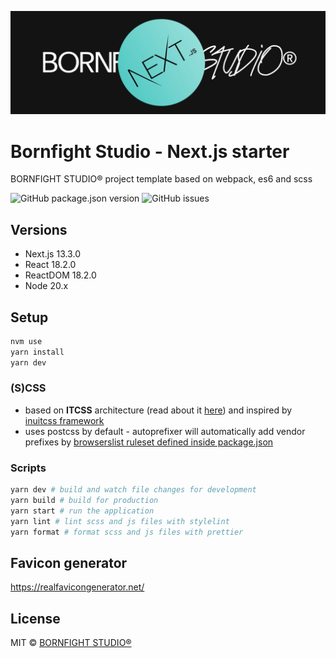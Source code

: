 ![alt text](https://github.com/bornfight-studio/bfs-nextjs-starter/blob/master/cover.jpg?raw=true)

# Bornfight Studio - Next.js starter

BORNFIGHT STUDIO® project template based on webpack, es6 and scss

![GitHub package.json version](https://img.shields.io/github/package-json/v/bornfight-studio/bfs-nextjs-starter?style=flat-square)
![GitHub issues](https://img.shields.io/github/issues/bornfight-studio/bfs-nextjs-starter?style=flat-square)

## Versions

-   Next.js 13.3.0
-   React 18.2.0
-   ReactDOM 18.2.0
-   Node 20.x


## Setup

```bash
nvm use
yarn install
yarn dev
```

### (S)CSS

- based on **ITCSS** architecture (read about
  it [here](https://www.xfive.co/blog/itcss-scalable-maintainable-css-architecture/)) and inspired
  by [inuitcss framework](https://github.com/inuitcss/inuitcss)
- uses postcss by default - autoprefixer will automatically add vendor prefixes
  by [browserslist ruleset defined inside package.json](https://github.com/postcss/autoprefixer#browsers)


### Scripts

```bash
yarn dev # build and watch file changes for development
yarn build # build for production
yarn start # run the application 
yarn lint # lint scss and js files with stylelint
yarn format # format scss and js files with prettier
```

## Favicon generator

https://realfavicongenerator.net/


## License

MIT © [BORNFIGHT STUDIO®](https://www.bornfight.studio)